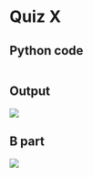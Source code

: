 # Quiz X
## Python code
```python

```

## Output
![](/assets/qx.png)

## B part
![](/Assets/bpart/qx.png)